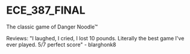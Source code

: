 # ECE_387_FINAL
The classic game of Danger Noodle™

 Reviews:
 "I laughed, I cried, I lost 10 pounds. Literally the best game I've ever played. 5/7 perfect score"
                - blarghonk8
